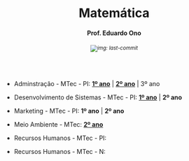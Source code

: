 &nbsp;

<h1 align="center">Matemática</h1>
<h4 align="center">Prof. Eduardo Ono</h4>
<h6 align="center"><sup><img src="https://img.shields.io/github/last-commit/eduardo-ono/Matematica" alt="img: last-commit"></sup></h6>

&nbsp;

* Adminstração - MTec - PI: [__1º ano__](./administracao-mtec-pi/2025-1o-ano) | [__2º ano__](./administracao-mtec-pi/2025-2o-ano) | 3º ano

* Desenvolvimento de Sistemas - MTec - PI: [__1º ano__](./desenvolvimento-de-sistemas-mtec-pi/2025-1o-ano) | __2º ano__

* Marketing - MTec - PI: __1º ano__ | __2º ano__

* Meio Ambiente - MTec: [__2º ano__](./meio-ambiente-mtec/2025-2o-ano/)

* Recursos Humanos - MTec - PI:

* Recursos Humanos - MTec - N:

&nbsp;

